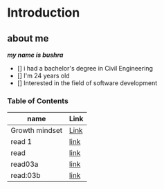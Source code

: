 # Introduction

## about me
***my name is bushra***
- [] i had a bachelor's degree  in Civil Engineering
- [] I'm 24 years old
- [] Interested in the field of software development
  

###  Table of Contents 

| name | Link |
|-----------|--------|
| Growth mindset | [Link](lab1.md)|
| read 1|[link](READ1.md)|
|read |[link](read.md)|
| read03a |[link](read03a.md)|
|read:03b|[link](read:03b.md)|



        
   
      




